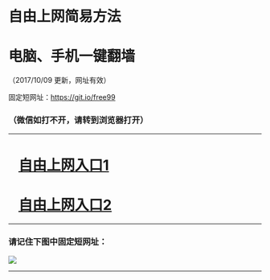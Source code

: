 ﻿# 自由上网简易方法

# 电脑、手机一键翻墙

（2017/10/09 更新，网址有效）

固定短网址：https://git.io/free99

### （微信如打不开，请转到浏览器打开）


***





# &nbsp;&nbsp; <a href="http://ft89458318.fwq-tz-1001.info/fwqtz01.html?t=100900113273 " target="_blank">自由上网入口1</a>
# &nbsp;&nbsp; <a href="http://ft7259218.fwq-tz-1002.info/fwqtz02.html?t=10090019419 " target="_blank">自由上网入口2</a>
***

### 请记住下图中固定短网址：

<img src="https://s3-us-west-2.amazonaws.com/fwq-1001/yjfq-20170905okok.png" /> 


***

